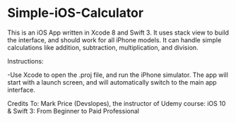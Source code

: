 # Simple-iOS-Calculator
This is an iOS App written in Xcode 8 and Swift 3. It uses stack view to build the interface, and should work for all iPhone models. It can handle simple calculations like addition, subtraction, multiplication, and division.

Instructions:

-Use Xcode to open the .proj file, and run the iPhone simulator. The app will start with a launch screen, and will automatically switch to the main app interface.

Credits To: Mark Price (Devslopes), the instructor of Udemy course: iOS 10 & Swift 3: From Beginner to Paid Professional
